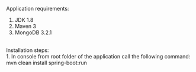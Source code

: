 Application requirements:  <br />
1. JDK 1.8 <br />
2. Maven 3 <br />
3. MongoDB 3.2.1<br />
<br />
Installation steps:<br />
1. In console from root folder of the application call the following command: mvn clean install spring-boot:run<br />